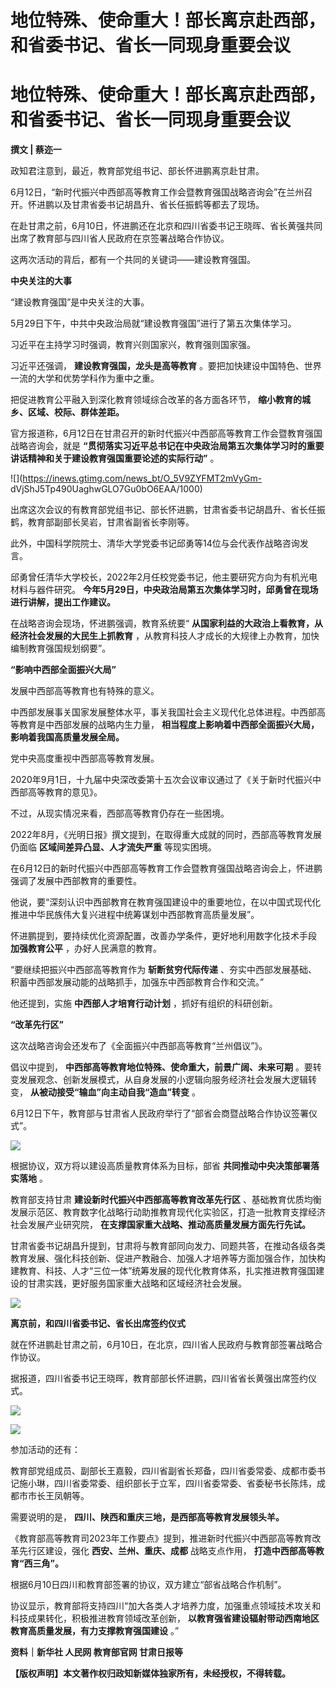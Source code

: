 # 地位特殊、使命重大！部长离京赴西部，和省委书记、省长一同现身重要会议

# 地位特殊、使命重大！部长离京赴西部，和省委书记、省长一同现身重要会议

**撰文 | 蔡迩一**

政知君注意到，最近，教育部党组书记、部长怀进鹏离京赴甘肃。

6月12日，“新时代振兴中西部高等教育工作会暨教育强国战略咨询会”在兰州召开。怀进鹏以及甘肃省委书记胡昌升、省长任振鹤等都去了现场。

在赴甘肃之前，6月10日，怀进鹏还在北京和四川省委书记王晓晖、省长黄强共同出席了教育部与四川省人民政府在京签署战略合作协议。

这两次活动的背后，都有一个共同的关键词——建设教育强国。

**中央关注的大事**

“建设教育强国”是中央关注的大事。

5月29日下午，中共中央政治局就“建设教育强国”进行了第五次集体学习。

习近平在主持学习时强调，教育兴则国家兴，教育强则国家强。

习近平还强调， **建设教育强国，龙头是高等教育** 。要把加快建设中国特色、世界一流的大学和优势学科作为重中之重。

把促进教育公平融入到深化教育领域综合改革的各方面各环节， **缩小教育的城乡、区域、校际、群体差距。**

官方报道称，6月12日在甘肃召开的新时代振兴中西部高等教育工作会暨教育强国战略咨询会，就是
**“贯彻落实习近平总书记在中央政治局第五次集体学习时的重要讲话精神和关于建设教育强国重要论述的实际行动”** 。

![](https://inews.gtimg.com/news_bt/O_5V9ZYFMT2mVyGm-
dVjShJ5Tp490UaghwGLO7Gu0bO6EAA/1000)

出席这次会议的有教育部党组书记、部长怀进鹏，甘肃省委书记胡昌升、省长任振鹤，教育部副部长吴岩，甘肃省副省长李刚等。

此外，中国科学院院士、清华大学党委书记邱勇等14位与会代表作战略咨询发言。

邱勇曾任清华大学校长，2022年2月任校党委书记，他主要研究方向为有机光电材料与器件研究。
**今年5月29日，中央政治局第五次集体学习时，邱勇曾在现场进行讲解，提出工作建议。**

在战略咨询会现场，怀进鹏强调，教育系统要“ **从国家利益的大政治上看教育，从经济社会发展的大民生上抓教育**
，从教育科技人才成长的大规律上办教育，加快编制教育强国规划纲要”。

**“影响中西部全面振兴大局”**

发展中西部高等教育也有特殊的意义。

中西部发展事关国家发展整体水平，事关我国社会主义现代化总体进程。中西部高等教育是中西部发展的战略内生力量，
**相当程度上影响着中西部全面振兴大局，影响着我国高质量发展全局。**

党中央高度重视中西部高等教育发展。

2020年9月1日，十九届中央深改委第十五次会议审议通过了《关于新时代振兴中西部高等教育的意见》。

不过，从现实情况来看，西部高等教育仍存在一些困境。

2022年8月，《光明日报》撰文提到，在取得重大成就的同时，西部高等教育发展仍面临 **区域间差异凸显、人才流失严重** 等现实困境。

在6月12日的新时代振兴中西部高等教育工作会暨教育强国战略咨询会上，怀进鹏强调了发展中西部教育的重要性。

他说，要“深刻认识中西部教育在教育强国建设中的重要地位，在以中国式现代化推进中华民族伟大复兴进程中统筹谋划中西部教育高质量发展”。

怀进鹏提到，要持续优化资源配置，改善办学条件，更好地利用数字化技术手段 **加强教育公平** ，办好人民满意的教育。

“要继续把振兴中西部高等教育作为 **斩断贫穷代际传递** 、夯实中西部发展基础、积蓄中西部发展动能的战略抓手，加强东中西部教育合作和交流。”

他还提到，实施 **中西部人才培育行动计划** ，抓好有组织的科研创新。

**“改革先行区”**

这次战略咨询会还发布了《全面振兴中西部高等教育“兰州倡议”》。

倡议中提到， **中西部高等教育地位特殊、使命重大，前景广阔、未来可期** 。要转变发展观念、创新发展模式，从自身发展的小逻辑向服务经济社会发展大逻辑转变，
**从被动接受“输血”向主动自我“造血”转变** 。

6月12日下午，教育部与甘肃省人民政府举行了“部省会商暨战略合作协议签署仪式”。

![](https://inews.gtimg.com/news_bt/O6GgvD4Isua04Y8v8htFXeMVpnr8n5ht1jyGX6TnKxGaMAA/1000)

根据协议，双方将以建设高质量教育体系为目标，部省 **共同推动中央决策部署落实落地** 。

教育部支持甘肃 **建设新时代振兴中西部高等教育改革先行区**
、基础教育优质均衡发展示范区、教育数字化战略行动助推教育现代化实验区，打造一批教育支撑经济社会发展产业研究院，
**在支撑国家重大战略、推动高质量发展方面先行先试。**

甘肃省委书记胡昌升提到，甘肃将与教育部同向发力、同题共答，在推动各级各类教育发展、强化科技创新、促进产教融合、加强人才培养等方面加强合作，加快构建教育、科技、人才“三位一体”统筹发展的现代化教育体系，扎实推进教育强国建设的甘肃实践，更好服务国家重大战略和区域经济社会发展。

![](https://inews.gtimg.com/news_bt/OuL3slEQNZewOr5FukhYdiPPnlyvAw8X4MjCksB8Y84hAAA/1000)

**离京前，和四川省委书记、省长出席签约仪式**

就在怀进鹏赴甘肃之前，6月10日，在北京，四川省人民政府与教育部签署战略合作协议。

据报道，四川省委书记王晓晖，教育部部长怀进鹏，四川省省长黄强出席签约仪式。

![](https://inews.gtimg.com/news_bt/OsyhhuhYVJNsehLgREPNsbxybMHis8uagZRBwtFvhRSK4AA/1000)

![](https://inews.gtimg.com/news_bt/ONCrZLGvaFPw0N495IUchcBKT134AC3Dh5NXj4sKLbHw4AA/1000)

参加活动的还有：

教育部党组成员、副部长王嘉毅，四川省副省长郑备，四川省委常委、成都市委书记施小琳，四川省委常委、组织部长于立军，四川省委常委、省委秘书长陈炜，成都市市长王凤朝等。

需要说明的是， **四川、陕西和重庆三地，是西部高等教育发展领头羊。**

《教育部高等教育司2023年工作要点》提到，推进新时代振兴中西部高等教育改革先行区建设，强化 **西安、兰州、重庆、成都** 战略支点作用，
**打造中西部高等教育“西三角”。**

根据6月10日四川和教育部签署的协议，双方建立“部省战略合作机制”。

协议显示，教育部将支持四川“加大各类人才培养力度，加强重点领域技术攻关和科技成果转化，积极推进教育领域改革创新，
**以教育强省建设辐射带动西南地区教育高质量发展，有力支撑教育强国建设** 。”

**资料｜新华社 人民网 教育部官网 甘肃日报等**

**【版权声明】本文著作权归政知新媒体独家所有，未经授权，不得转载。**

